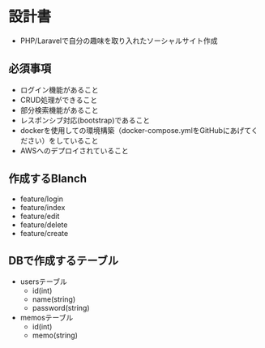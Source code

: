 # 設計書
- PHP/Laravelで自分の趣味を取り入れたソーシャルサイト作成

## 必須事項
- ログイン機能があること
- CRUD処理ができること
- 部分検索機能があること
- レスポンシブ対応(bootstrap)であること
- dockerを使用しての環境構築（docker-compose.ymlをGitHubにあげてください）をしていること
- AWSへのデプロイされていること

## 作成するBlanch
- feature/login
- feature/index
- feature/edit
- feature/delete
- feature/create

## DBで作成するテーブル
- usersテーブル
    - id(int)
    - name(string)
    - password(string)
- memosテーブル
    - id(int)
    - memo(string)



